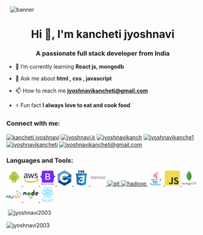 <img style="margin-left: 10px;" width:500 alt="banner" src="https://img.freepik.com/free-photo/flat-lay-workstation-with-copy-space-laptop_23-2148430867.jpg?w=1060&t=st=1721297174~exp=1721297774~hmac=159090b8db3fed07e85755849db55d1fe81c795ae63d52a40750e5bde80218f3">
<h1 align="center">Hi 👋, I'm kancheti jyoshnavi</h1>
<h3 align="center">A passionate full stack developer from India</h3>

- 🌱 I’m currently learning **React js, mongodb**

- 💬 Ask me about **html , css , javascript**

- 📫 How to reach me **jyoshnavikancheti@gmail.com**

- ⚡ Fun fact **I always love to eat and cook food**

<h3 align="left">Connect with me:</h3>
<p align="left">
<a href="https://linkedin.com/in/kancheti jyoshnavi" target="blank"><img align="center" src="https://raw.githubusercontent.com/rahuldkjain/github-profile-readme-generator/master/src/images/icons/Social/linked-in-alt.svg" alt="kancheti jyoshnavi" height="30" width="40" /></a>
<a href="https://instagram.com/jyoshnavi.k" target="blank"><img align="center" src="https://raw.githubusercontent.com/rahuldkjain/github-profile-readme-generator/master/src/images/icons/Social/instagram.svg" alt="jyoshnavi.k" height="30" width="40" /></a>
<a href="https://www.codechef.com/users/jyoshnavikanch" target="blank"><img align="center" src="https://cdn.jsdelivr.net/npm/simple-icons@3.1.0/icons/codechef.svg" alt="jyoshnavikanch" height="30" width="40" /></a>
<a href="https://www.hackerrank.com/jyoshnavikanche1" target="blank"><img align="center" src="https://raw.githubusercontent.com/rahuldkjain/github-profile-readme-generator/master/src/images/icons/Social/hackerrank.svg" alt="jyoshnavikanche1" height="30" width="40" /></a>
<a href="https://www.leetcode.com/jyoshnavikancheti" target="blank"><img align="center" src="https://raw.githubusercontent.com/rahuldkjain/github-profile-readme-generator/master/src/images/icons/Social/leet-code.svg" alt="jyoshnavikancheti" height="30" width="40" /></a>
<a href="https://www.hackerearth.com/jyoshnavikancheti@gmail.com" target="blank"><img align="center" src="https://raw.githubusercontent.com/rahuldkjain/github-profile-readme-generator/master/src/images/icons/Social/hackerearth.svg" alt="jyoshnavikancheti@gmail.com" height="30" width="40" /></a>
</p>

<h3 align="left">Languages and Tools:</h3>
<p align="left"> <a href="https://developer.android.com" target="_blank" rel="noreferrer"> <img src="https://raw.githubusercontent.com/devicons/devicon/master/icons/android/android-original-wordmark.svg" alt="android" width="40" height="40"/> </a> <a href="https://aws.amazon.com" target="_blank" rel="noreferrer"> <img src="https://raw.githubusercontent.com/devicons/devicon/master/icons/amazonwebservices/amazonwebservices-original-wordmark.svg" alt="aws" width="40" height="40"/> </a> <a href="https://getbootstrap.com" target="_blank" rel="noreferrer"> <img src="https://raw.githubusercontent.com/devicons/devicon/master/icons/bootstrap/bootstrap-plain-wordmark.svg" alt="bootstrap" width="40" height="40"/> </a> <a href="https://www.w3schools.com/cpp/" target="_blank" rel="noreferrer"> <img src="https://raw.githubusercontent.com/devicons/devicon/master/icons/cplusplus/cplusplus-original.svg" alt="cplusplus" width="40" height="40"/> </a> <a href="https://www.w3schools.com/css/" target="_blank" rel="noreferrer"> <img src="https://raw.githubusercontent.com/devicons/devicon/master/icons/css3/css3-original-wordmark.svg" alt="css3" width="40" height="40"/> </a> <a href="https://expressjs.com" target="_blank" rel="noreferrer"> <img src="https://raw.githubusercontent.com/devicons/devicon/master/icons/express/express-original-wordmark.svg" alt="express" width="40" height="40"/> </a> <a href="https://git-scm.com/" target="_blank" rel="noreferrer"> <img src="https://www.vectorlogo.zone/logos/git-scm/git-scm-icon.svg" alt="git" width="40" height="40"/> </a> <a href="https://hadoop.apache.org/" target="_blank" rel="noreferrer"> <img src="https://www.vectorlogo.zone/logos/apache_hadoop/apache_hadoop-icon.svg" alt="hadoop" width="40" height="40"/> </a> <a href="https://www.java.com" target="_blank" rel="noreferrer"> <img src="https://raw.githubusercontent.com/devicons/devicon/master/icons/java/java-original.svg" alt="java" width="40" height="40"/> </a> <a href="https://developer.mozilla.org/en-US/docs/Web/JavaScript" target="_blank" rel="noreferrer"> <img src="https://raw.githubusercontent.com/devicons/devicon/master/icons/javascript/javascript-original.svg" alt="javascript" width="40" height="40"/> </a> <a href="https://www.mongodb.com/" target="_blank" rel="noreferrer"> <img src="https://raw.githubusercontent.com/devicons/devicon/master/icons/mongodb/mongodb-original-wordmark.svg" alt="mongodb" width="40" height="40"/> </a> <a href="https://www.mysql.com/" target="_blank" rel="noreferrer"> <img src="https://raw.githubusercontent.com/devicons/devicon/master/icons/mysql/mysql-original-wordmark.svg" alt="mysql" width="40" height="40"/> </a> <a href="https://nodejs.org" target="_blank" rel="noreferrer"> <img src="https://raw.githubusercontent.com/devicons/devicon/master/icons/nodejs/nodejs-original-wordmark.svg" alt="nodejs" width="40" height="40"/> </a> <a href="https://reactjs.org/" target="_blank" rel="noreferrer"> <img src="https://raw.githubusercontent.com/devicons/devicon/master/icons/react/react-original-wordmark.svg" alt="react" width="40" height="40"/> </a> </p>

<p>&nbsp;<img align="center" src="https://github-readme-stats.vercel.app/api?username=jyoshnavi2003&show_icons=true&locale=en" alt="jyoshnavi2003" /></p>

<p><img align="center" src="https://github-readme-streak-stats.herokuapp.com/?user=jyoshnavi2003&" alt="jyoshnavi2003" /></p>



